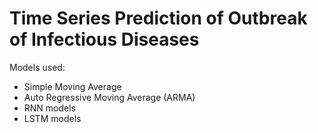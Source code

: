 # Time Series Prediction of Outbreak of Infectious Diseases

Models used:
- Simple Moving Average
- Auto Regressive Moving Average (ARMA)
- RNN models
- LSTM models
